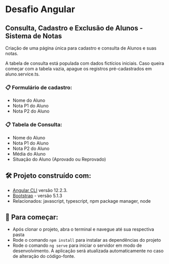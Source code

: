 # Desafio Angular

## Consulta, Cadastro e Exclusão de Alunos - Sistema de Notas

<p>Criação de uma página única para cadastro e consulta de Alunos e suas notas.</p>
<p>A tabela de consulta está populada com dados fictícios iniciais. Caso queira começar com a tabela vazia, apague os registros pré-cadastrados em aluno.service.ts.</p>

### 📋 Formulário de cadastro:
* Nome do Aluno
* Nota P1 do Aluno
* Nota P2 do Aluno

### 📋 Tabela de Consulta:
* Nome do Aluno
* Nota P1 do Aluno
* Nota P2 do Aluno
* Média do Aluno
* Situação do Aluno (Aprovado ou Reprovado)

## 🛠️ Projeto construído com:

* [Angular CLI](https://github.com/angular/angular-cli) versão 12.2.3.
* [Bootstrap](https://getbootstrap.com/docs/5.1/getting-started/introduction/) - versão 5.1.3
* Relacionados: javascript, typescript, npm package manager, node

## 🚀 Para começar:

* Após clonar o projeto, abra o terminal e navegue até sua respectiva pasta
* Rode o comando `npm install` para instalar as dependências do projeto
* Rode o comando `ng serve` para iniciar o servidor em modo de desenvolvimento. A aplicação será atualizada automaticamente no caso de alteração do código-fonte. 
